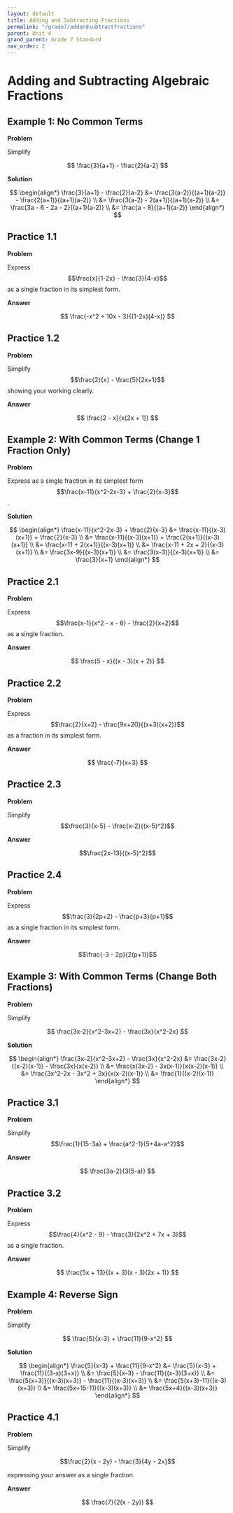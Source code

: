 ```yaml
---
layout: default
title: Adding and Subtracting Fractions
permalink: "/grade7/addandsubtractfractions"
parent: Unit 4
grand_parent: Grade 7 Standard
nav_order: 2
---
```

# Adding and Subtracting Algebraic Fractions

## Example 1: No Common Terms

**Problem**

Simplify 

$$ 
\frac{3}{a+1} - \frac{2}{a-2} 
$$

**Solution**

$$
\begin{align*}
\frac{3}{a+1} - \frac{2}{a-2} &= \frac{3(a-2)}{(a+1)(a-2)} - \frac{2(a+1)}{(a+1)(a-2)} \\
&= \frac{3(a-2) - 2(a+1)}{(a+1)(a-2)} \\
&= \frac{3a - 6 - 2a - 2}{(a+1)(a-2)} \\
&= \frac{a - 8}{(a+1)(a-2)}
\end{align*}
$$

 ## Practice 1.1
 
 **Problem**
 
 Express $$\frac{x}{1-2x} - \frac{3}{4-x}$$ as a single fraction in its simplest form.

 **Answer**
 
 $$ \frac{-x^2 + 10x - 3}{(1-2x)(4-x)} $$

## Practice 1.2

**Problem**

Simplify $$\frac{2}{x} - \frac{5}{2x+1}$$ showing your working clearly.

**Answer**

$$ \frac{2 - x}{x(2x + 1)} $$

## Example 2: With Common Terms (Change 1 Fraction Only)

**Problem**

Express as a single fraction in its simplest form $$\frac{x-11}{x^2-2x-3} + \frac{2}{x-3}$$.

**Solution**

$$
\begin{align*}
\frac{x-11}{x^2-2x-3} + \frac{2}{x-3} &= \frac{x-11}{(x-3)(x+1)} + \frac{2}{x-3} \\
&= \frac{x-11}{(x-3)(x+1)} + \frac{2(x+1)}{(x-3)(x+1)} \\
&= \frac{x-11 + 2(x+1)}{(x-3)(x+1)} \\
&= \frac{x-11 + 2x + 2}{(x-3)(x+1)} \\
&= \frac{3x-9}{(x-3)(x+1)} \\
&= \frac{3(x-3)}{(x-3)(x+1)} \\
&= \frac{3}{x+1}
\end{align*}
$$

## Practice 2.1

**Problem**

Express $$\frac{x-1}{x^2 - x - 6} - \frac{2}{x+2}$$ as a single fraction.

**Answer**

$$ \frac{5 - x}{(x - 3)(x + 2)} $$

## Practice 2.2

**Problem**

Express $$\frac{2}{x+2} - \frac{9x+20}{(x+3)(x+2)}$$ as a fraction in its simplest form.

**Answer**

$$ \frac{-7}{x+3} $$

## Practice 2.3

**Problem**

Simplify $$\frac{3}{x-5} - \frac{x-2}{(x-5)^2}$$

**Answer**

$$\frac{2x-13}{(x-5)^2}$$

## Practice 2.4

**Problem**

Express $$\frac{3}{2p+2} - \frac{p+3}{p+1}$$ as a single fraction in its simplest form.

**Answer**

$$\frac{-3 - 2p}{2(p+1)}$$

## Example 3: With Common Terms (Change Both Fractions)

**Problem**

Simplify

$$ \frac{3x-2}{x^2-3x+2} - \frac{3x}{x^2-2x} $$

**Solution**

$$
\begin{align*}
\frac{3x-2}{x^2-3x+2} - \frac{3x}{x^2-2x} &= \frac{3x-2}{(x-2)(x-1)} - \frac{3x}{x(x-2)} \\
&= \frac{x(3x-2) - 3x(x-1)}{x(x-2)(x-1)} \\
&= \frac{3x^2-2x - 3x^2 + 3x}{x(x-2)(x-1)} \\
&= \frac{1}{(x-2)(x-1)}
\end{align*}
$$

## Practice 3.1

**Problem**

Simplify $$\frac{1}{15-3a} + \frac{a^2-1}{5+4a-a^2}$$

**Answer**

$$
\frac{3a-2}{3(5-a)}
$$

## Practice 3.2

**Problem**

Express $$\frac{4}{x^2 - 9} - \frac{3}{2x^2 + 7x + 3}$$ as a single fraction.

**Answer**

$$
\frac{5x + 13}{(x + 3)(x - 3)(2x + 1)}
$$

## Example 4: Reverse Sign

**Problem**

Simplify

$$
\frac{5}{x-3} + \frac{11}{9-x^2}
$$

**Solution**

$$
\begin{align*}
\frac{5}{x-3} + \frac{11}{9-x^2} &= \frac{5}{x-3} + \frac{11}{(3-x)(3+x)} \\
&= \frac{5}{x-3} - \frac{11}{(x-3)(3+x)} \\
&= \frac{5(x+3)}{(x-3)(x+3)} - \frac{11}{(x-3)(x+3)} \\
&= \frac{5(x+3)-11}{(x-3)(x+3)} \\
&= \frac{5x+15-11}{(x-3)(x+3)} \\
&= \frac{5x+4}{(x-3)(x+3)}
\end{align*}
$$

## Practice 4.1

**Problem**

Simplify 

$$\frac{2}{x - 2y} - \frac{3}{4y - 2x}$$

expressing your answer as a single fraction.

**Answer**

$$
\frac{7}{2(x - 2y)}
$$

<!--stackedit_data:
eyJoaXN0b3J5IjpbLTE4MDM5NTkwNDEsLTEwMzk5Mjc1NjcsMT
I3OTE1MjAwN119
-->